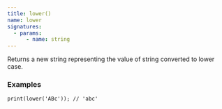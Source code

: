```yaml
---
title: lower()
name: lower
signatures:
  - params:
      - name: string
---
```


Returns a new string representing the value of string converted to lower case.

### Examples

```scarpet
print(lower('ABc')); // 'abc'
```
